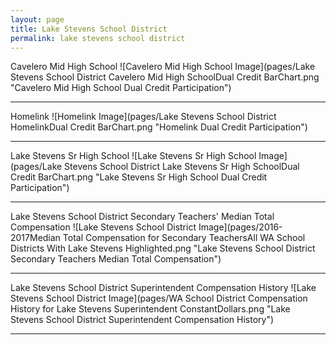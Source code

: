 ```yaml
---
layout: page
title: Lake Stevens School District
permalink: lake stevens school district
---
```



Cavelero Mid High School
![Cavelero Mid High School Image](pages/Lake Stevens School District Cavelero Mid High SchoolDual Credit BarChart.png "Cavelero Mid High School Dual Credit Participation")

___

Homelink
![Homelink Image](pages/Lake Stevens School District HomelinkDual Credit BarChart.png "Homelink Dual Credit Participation")

___

Lake Stevens Sr High School
![Lake Stevens Sr High School Image](pages/Lake Stevens School District Lake Stevens Sr High SchoolDual Credit BarChart.png "Lake Stevens Sr High School Dual Credit Participation")

___

Lake Stevens School District Secondary Teachers' Median Total Compensation
![Lake Stevens School District Image](pages/2016-2017Median Total Compensation for Secondary TeachersAll WA School Districts With Lake Stevens Highlighted.png "Lake Stevens School District Secondary Teachers Median Total Compensation")

___

Lake Stevens School District Superintendent Compensation History
![Lake Stevens School District Image](pages/WA School District Compensation History for Lake Stevens Superintendent ConstantDollars.png "Lake Stevens School District Superintendent Compensation History")

___

